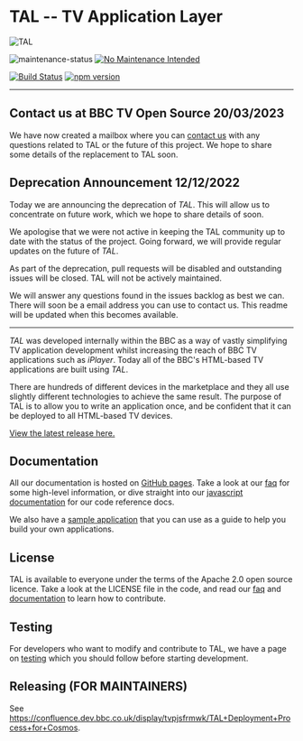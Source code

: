 # TAL -- TV Application Layer

![TAL](https://bbc.github.io/tal/img/tal-logo-bw-small.jpg)

![maintenance-status](https://img.shields.io/badge/maintenance-deprecated-red.svg)
[![No Maintenance Intended](http://unmaintained.tech/badge.svg)](http://unmaintained.tech/)

[![Build Status](https://travis-ci.org/bbc/tal.svg?branch=master)](https://travis-ci.org/bbc/tal/branches)
[![npm version](https://badge.fury.io/js/tal.svg)](https://badge.fury.io/js/tal)


---
## Contact us at BBC TV Open Source 20/03/2023

We have now created a mailbox where you can [contact us](mailto:tvopensource@bbc.co.uk) with any questions related to TAL or the
future of this project. We hope to share some details of the replacement to TAL soon. 

## Deprecation Announcement 12/12/2022

Today we are announcing the deprecation of *TAL*. This will allow us to concentrate on future work, which
we hope to share details of soon.

We apologise that we were not active in keeping the TAL community up to date with the status of the
project. Going forward, we will provide regular updates on the future of *TAL*. 

As part of the deprecation, pull requests will be disabled and outstanding issues will be closed.
TAL will not be actively maintained. 

We will answer any questions found in the issues backlog as best we can. There will soon be a email address you
can use to contact us. This readme will be updated when this becomes available. 

---

*TAL* was developed internally within the BBC as a way of vastly simplifying TV application development
whilst increasing the reach of BBC TV applications such as *iPlayer*. Today all of the BBC's HTML-based
TV applications are built using *TAL*.

There are hundreds of different devices in the marketplace and they all use slightly different technologies
to achieve the same result. The purpose of TAL is to allow you to write an application once, and be confident
that it can be deployed to all HTML-based TV devices.

[View the latest release here.](https://github.com/bbc/tal/releases/latest)

## Documentation

All our documentation is hosted on [GitHub pages](https://bbc.github.io/tal/). Take a look at
our [faq](https://bbc.github.io/tal/faq.html) for some high-level information, or dive straight into our
[javascript documentation](https://bbc.github.io/tal/jsdoc/) for our code reference docs.

We also have a [sample application](https://github.com/fmtvp/talexample) that you can use as a guide to
help you build your own applications.

## License

TAL is available to everyone under the terms of the Apache 2.0 open source licence. Take a look at
the LICENSE file in the code, and read our [faq](https://bbc.github.io/tal/faq.html#question_who_can_use_this)
and [documentation](https://bbc.github.io/tal/other/contributing.html) to learn how to contribute.


## Testing

For developers who want to modify and contribute to TAL, we have a page on [testing](https://bbc.github.io/tal/testing.html) which you should follow before starting development.

## Releasing (FOR MAINTAINERS)

See https://confluence.dev.bbc.co.uk/display/tvpjsfrmwk/TAL+Deployment+Process+for+Cosmos.


